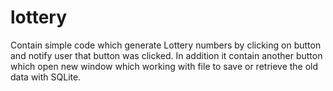 # lottery
Contain simple code which generate Lottery numbers by clicking on button and notify user that button was clicked. In addition it contain another button which open new window which working with file to save or retrieve the old data with SQLite. 
